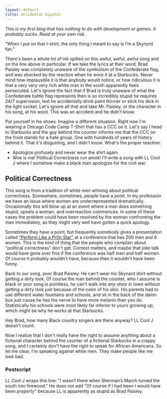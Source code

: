 ```yaml
---
layout: default
title: Accidental Dipshit
---
```


_This is my first blog that has nothing to do with development or games. It probably sucks. Read at your own risk._

"When I put on that t-shirt, the only thing I meant to say is I’m a Skynyrd fan."

There's been a whole lot of ink spilled on this awful, awful, awful song and on the line above in particular. If we take the lyrics at their word, Brad Paisley was completely unaware of the symbolism of the Confederate flag, and was shocked by the reaction when he wore it at a Starbucks. Never mind how implausible it is that anybody would notice, or how ridiculous it is that a very very very rich white man in the south apparently feels persecuted. Let's ignore the fact that if Brad is truly unaware of what the Confederate battle flag represents then is so incredibly stupid he requires 24/7 supervision, lest he accidentally drink paint thinner or stick his dick in the light socket. Let's ignore all that and take Mr. Paisley, or the character in his song, at his word. This was an accident and he didn't know.

Put yourself in his shoes. Imagine a different situation. Right now I'm wearing a Chicago Code Camp T-Shirt that has a CCC on it. Let's say I head to Starbucks and the guy behind the counter informs me that the CCC on the front stands for a hate group. One with hundreds of years of history behind it. That it's disgusting, and I didn't know. What's the proper reaction:

  * Apologize profusely and never wear the shirt again.
  * Woe is me! Political Correctness run amok!  I'll write a song with LL Cool J where I somehow make a black man apologize for the civil war.

## Political Correctness

This song is from a tradition of white men whining about political correctness. Somewhere, sometimes, people have a point. In my profession we have an issue where women are underrepresented dramatically. Occasionally this will blow up at an event where a man does something stupid, upsets a woman, and overreaction commences. In some of these cases the problem could have been resolved by the woman confronting the man immediately, as they might very well have gotten a quick apology.

Sometimes they have a point, but frequently somebody gives a presentation called ["Perform Like a Pr0n Star"](http://www.ultrasaurus.com/sarahblog/2009/04/gender-and-sex-at-gogaruco/) at a conference that has 200 men and 6 women. This is the kind of thing that the people who complain about "political correctness" don't get. Context matters, and maybe that joke talk would have gone over fine if the conference was half men and half women. Of course it probably wouldn't have, because then it wouldn't have been funny.

Back to our song, poor Brad Paisley. He can't wear his Skynard shirt without getting a dirty look. Of course the man behind the counter, who I assume is black or your song is pointless, he can't walk into _any store in town_ without getting a dirty look just because of the color of his skin. His parents had to use different water fountains and schools, and sit in the back of the damn bus just cause he has the nerve to have more melanin than you do. Statistically his schools were most likely far inferior to yours growing up, which might be why he works at that Starbucks.

Hey Brad, how many Black country singers are there anyway? LL Cool J doesn't count.

Now I realize that I don't really have the right to assume anything about a fictional character behind the counter of a fictional Starbucks in a crappy song, and I certainly don't have the right to speak for African Americans. So let me clear, I'm speaking against white men. They make people like me look bad.

### Postscript

LL Cool J wraps this line: "I wasn’t there when Sherman’s March turned the south into firewood." He does not add "Of course if I had been I would have been *property*" because LL is apparently as stupid as Brad Paisley.

